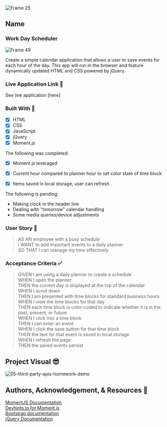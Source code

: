 ![Frame 25](https://user-images.githubusercontent.com/77648727/109900819-d05c4a00-7c4c-11eb-916f-c9478f3f9cea.png)

## Name

### Work Day Scheduler

![Frame 49](https://user-images.githubusercontent.com/77648727/109910670-829c0d80-7c5d-11eb-8a48-94626bd90109.png)    


Create a simple calendar application that allows a user to save events for each hour of the day. This app will run in the browser and feature dynamically updated HTML and CSS powered by jQuery.

### Live Application Link 👀
See live application [here]

### Built With 🧰
- [x] HTML
- [x] CSS
- [x] JavaScript
- [x] jQuery
- [x] Moment.js

The following was completed:
- [x] Moment.js leveraged
- [x] Current hour compared to planner hour to set color state of time block
- [x] Items saved in local storage, user can refresh


The following is pending:
- Making clock in the header live
- Dealing with "tomorrow" calendar handling
- Some media queries/device adjustments

### User Story 📖
> AS AN employee with a busy schedule   
> I WANT to add important events to a daily planner   
> SO THAT I can manage my time effectively   

### Acceptance Criteria ✅
> GIVEN I am using a daily planner to create a schedule   
> WHEN I open the planner   
> THEN the current day is displayed at the top of the calendar   
> WHEN I scroll down   
> THEN I am presented with time blocks for standard business hours   
> WHEN I view the time blocks for that day   
> THEN each time block is color-coded to indicate whether it is in the past, present, or future   
> WHEN I click into a time block   
> THEN I can enter an event   
> WHEN I click the save button for that time block   
> THEN the text for that event is saved in local storage   
> WHEN I refresh the page   
> THEN the saved events persist   


## Project Visual 😎
![05-third-party-apis-homework-demo](https://user-images.githubusercontent.com/77648727/109749055-cbd15c00-7b8e-11eb-8094-1444b7ff92f4.gif)

## Authors, Acknowledgement, & Resources 🤝

[MomentJS Documentation](https://momentjs.com/)    
[Devhints.io for Moment.js](https://devhints.io/moment)    
[Bootstrap documentation](https://getbootstrap.com/docs/4.0/layout/grid/)    
[jQuery Documentation](https://learn.jquery.com/using-jquery-core/document-ready/)    
